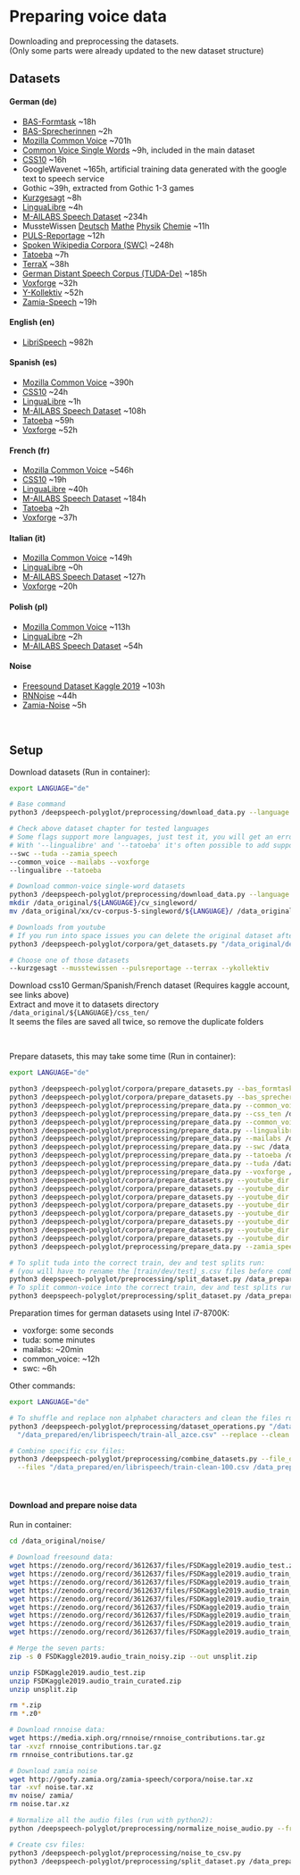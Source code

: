 # Preparing voice data

Downloading and preprocessing the datasets. \
(Only some parts were already updated to the new dataset structure)

## Datasets

#### German (de)

- [BAS-Formtask](https://clarin.phonetik.uni-muenchen.de/BASRepository/Public/Corpora/FORMTASK/FORMTASK.2.php) ~18h
- [BAS-Sprecherinnen](https://clarin.phonetik.uni-muenchen.de/BASRepository/Public/Corpora/SprecherInnen/SprecherInnen.1.php) ~2h
- [Mozilla Common Voice](https://voice.mozilla.org/) ~701h
- [Common Voice Single Words](https://voice.mozilla.org/) ~9h, included in the main dataset
- [CSS10](https://www.kaggle.com/bryanpark/german-single-speaker-speech-dataset) ~16h
- GoogleWavenet ~165h, artificial training data generated with the google text to speech service
- Gothic ~39h, extracted from Gothic 1-3 games
- [Kurzgesagt](https://www.youtube.com/c/KurzgesagtDE/videos) ~8h
- [LinguaLibre](https://lingualibre.org/wiki/LinguaLibre:Main_Page) ~4h
- [M-AILABS Speech Dataset](https://www.caito.de/2019/01/the-m-ailabs-speech-dataset/) ~234h
- MussteWissen [Deutsch](https://www.youtube.com/c/musstewissenDeutsch/videos) [Mathe](https://www.youtube.com/c/musstewissenMathe/videos) [Physik](https://www.youtube.com/c/musstewissenPhysik/videos) [Chemie](https://www.youtube.com/c/musstewissenChemie/videos) ~11h
- [PULS-Reportage](https://www.youtube.com/puls/videos) ~12h
- [Spoken Wikipedia Corpora (SWC)](https://nats.gitlab.io/swc/) ~248h
- [Tatoeba](https://tatoeba.org/deu/sentences/search?query=&from=deu&to=und&user=&orphans=no&unapproved=no&has_audio=yes&tags=&list=&native=&trans_filter=limit&trans_to=und&trans_link=&trans_user=&trans_orphan=&trans_unapproved=&trans_has_audio=&sort_reverse=&sort=relevance) ~7h
- [TerraX](https://www.youtube.com/c/terra-x/videos) ~38h
- [German Distant Speech Corpus (TUDA-De)](https://www.inf.uni-hamburg.de/en/inst/ab/lt/resources/data/acoustic-models.html) ~185h
- [Voxforge](http://www.voxforge.org/home/forums/other-languages/german/open-speech-data-corpus-for-german) ~32h
- [Y-Kollektiv](https://www.youtube.com/c/ykollektiv/videos) ~52h
- [Zamia-Speech](https://goofy.zamia.org/zamia-speech/corpora/zamia_de/) ~19h

#### English (en)

- [LibriSpeech](http://www.openslr.org/11) ~982h

#### Spanish (es)

- [Mozilla Common Voice](https://voice.mozilla.org/) ~390h
- [CSS10](https://www.kaggle.com/bryanpark/spanish-single-speaker-speech-dataset) ~24h
- [LinguaLibre](https://lingualibre.org/wiki/LinguaLibre:Main_Page) ~1h
- [M-AILABS Speech Dataset](https://www.caito.de/2019/01/the-m-ailabs-speech-dataset/) ~108h
- [Tatoeba](https://tatoeba.org/spa/sentences/search?query=&from=spa&to=und&user=&orphans=no&unapproved=no&has_audio=yes&tags=&list=&native=&trans_filter=limit&trans_to=und&trans_link=&trans_user=&trans_orphan=&trans_unapproved=&trans_has_audio=&sort_reverse=&sort=relevance) ~59h
- [Voxforge](http://www.voxforge.org/home/) ~52h

#### French (fr)

- [Mozilla Common Voice](https://voice.mozilla.org/) ~546h
- [CSS10](https://www.kaggle.com/bryanpark/french-single-speaker-speech-dataset) ~19h
- [LinguaLibre](https://lingualibre.org/wiki/LinguaLibre:Main_Page) ~40h
- [M-AILABS Speech Dataset](https://www.caito.de/2019/01/the-m-ailabs-speech-dataset/) ~184h
- [Tatoeba](https://tatoeba.org/fra/sentences/search?query=&from=fra&to=und&user=&orphans=no&unapproved=no&has_audio=yes&tags=&list=&native=&trans_filter=limit&trans_to=und&trans_link=&trans_user=&trans_orphan=&trans_unapproved=&trans_has_audio=&sort_reverse=&sort=relevance) ~2h
- [Voxforge](http://www.voxforge.org/home/) ~37h

#### Italian (it)

- [Mozilla Common Voice](https://voice.mozilla.org/) ~149h
- [LinguaLibre](https://lingualibre.org/wiki/LinguaLibre:Main_Page) ~0h
- [M-AILABS Speech Dataset](https://www.caito.de/2019/01/the-m-ailabs-speech-dataset/) ~127h
- [Voxforge](http://www.voxforge.org/home/) ~20h

#### Polish (pl)

- [Mozilla Common Voice](https://voice.mozilla.org/) ~113h
- [LinguaLibre](https://lingualibre.org/wiki/LinguaLibre:Main_Page) ~2h
- [M-AILABS Speech Dataset](https://www.caito.de/2019/01/the-m-ailabs-speech-dataset/) ~54h

#### Noise

- [Freesound Dataset Kaggle 2019](https://zenodo.org/record/3612637#.Xjq7OuEo9rk) ~103h
- [RNNoise](https://people.xiph.org/~jm/demo/rnnoise/) ~44h
- [Zamia-Noise](http://goofy.zamia.org/zamia-speech/corpora/noise.tar.xz) ~5h

<br>

## Setup

Download datasets (Run in container):

```bash
export LANGUAGE="de"

# Base command
python3 /deepspeech-polyglot/preprocessing/download_data.py --language "${LANGUAGE}" --target_path "/data_original/${LANGUAGE}/" [InsertDatasetHere]

# Check above dataset chapter for tested languages
# Some flags support more languages, just test it, you will get an error message if it's not supported or existing
# With '--lingualibre' and '--tatoeba' it's often possible to add support by finding out the language conversion codes
--swc --tuda --zamia_speech
--common_voice --mailabs --voxforge
--lingualibre --tatoeba

# Download common-voice single-word datasets
python3 /deepspeech-polyglot/preprocessing/download_data.py --language "" "/data_original/xx/" --cv_singleword
mkdir /data_original/${LANGUAGE}/cv_singleword/
mv /data_original/xx/cv-corpus-5-singleword/${LANGUAGE}/ /data_original/${LANGUAGE}/cv_singleword/${LANGUAGE}/

# Downloads from youtube
# If you run into space issues you can delete the original dataset after dataset peparation
python3 /deepspeech-polyglot/corpora/get_datasets.py "/data_original/de/" [InsertDatasetHere]

# Choose one of those datasets
--kurzgesagt --musstewissen --pulsreportage --terrax --ykollektiv

```

Download css10 German/Spanish/French dataset (Requires kaggle account, see links above) \
Extract and move it to datasets directory `/data_original/${LANGUAGE}/css_ten/` \
It seems the files are saved all twice, so remove the duplicate folders

<br/>

Prepare datasets, this may take some time (Run in container):

```bash
export LANGUAGE="de"

python3 /deepspeech-polyglot/corpora/prepare_datasets.py --bas_formtask /data_original/de/FORMTASK/ /data_prepared/de/bas_formtask/
python3 /deepspeech-polyglot/corpora/prepare_datasets.py --bas_sprecherinnen /data_original/de/SprecherInnen/ /data_prepared/de/bas_sprecherinnen/
python3 /deepspeech-polyglot/preprocessing/prepare_data.py --common_voice /data_original/${LANGUAGE}/common_voice/${LANGUAGE}/ /data_prepared/${LANGUAGE}/common_voice/
python3 /deepspeech-polyglot/preprocessing/prepare_data.py --css_ten /data_original/${LANGUAGE}/css_ten/ /data_prepared/${LANGUAGE}/css_ten/
python3 /deepspeech-polyglot/preprocessing/prepare_data.py --common_voice /data_original/${LANGUAGE}/cv_singleword/${LANGUAGE}/ /data_prepared/${LANGUAGE}/cv_singleword/
python3 /deepspeech-polyglot/preprocessing/prepare_data.py --lingualibre /data_original/${LANGUAGE}/lingualibre/ /data_prepared/${LANGUAGE}/lingualibre/
python3 /deepspeech-polyglot/preprocessing/prepare_data.py --mailabs /data_original/${LANGUAGE}/mailabs/ /data_prepared/${LANGUAGE}/mailabs/
python3 /deepspeech-polyglot/preprocessing/prepare_data.py --swc /data_original/${LANGUAGE}/swc/ /data_prepared/${LANGUAGE}/swc/
python3 /deepspeech-polyglot/preprocessing/prepare_data.py --tatoeba /data_original/${LANGUAGE}/tatoeba/ /data_prepared/${LANGUAGE}/tatoeba/
python3 /deepspeech-polyglot/preprocessing/prepare_data.py --tuda /data_original/${LANGUAGE}/tuda/ /data_prepared/${LANGUAGE}/tuda/
python3 /deepspeech-polyglot/preprocessing/prepare_data.py --voxforge /data_original/${LANGUAGE}/voxforge/ /data_prepared/${LANGUAGE}/voxforge/
python3 /deepspeech-polyglot/corpora/prepare_datasets.py --youtube_dir /data_original/${LANGUAGE}/kurzgesagt/ /data_prepared/${LANGUAGE}/kurzgesagt/
python3 /deepspeech-polyglot/corpora/prepare_datasets.py --youtube_dir /data_original/${LANGUAGE}/musstewissen_deutsch/ /data_prepared/${LANGUAGE}/musstewissen_deutsch/
python3 /deepspeech-polyglot/corpora/prepare_datasets.py --youtube_dir /data_original/${LANGUAGE}/musstewissen_mathe/ /data_prepared/${LANGUAGE}/musstewissen_mathe/
python3 /deepspeech-polyglot/corpora/prepare_datasets.py --youtube_dir /data_original/${LANGUAGE}/musstewissen_physik/ /data_prepared/${LANGUAGE}/musstewissen_physik/
python3 /deepspeech-polyglot/corpora/prepare_datasets.py --youtube_dir /data_original/${LANGUAGE}/musstewissen_chemie/ /data_prepared/${LANGUAGE}/musstewissen_chemie/
python3 /deepspeech-polyglot/corpora/prepare_datasets.py --youtube_dir /data_original/${LANGUAGE}/pulsreportage/ /data_prepared/${LANGUAGE}/pulsreportage/
python3 /deepspeech-polyglot/corpora/prepare_datasets.py --youtube_dir /data_original/${LANGUAGE}/terrax/ /data_prepared/${LANGUAGE}/terrax/
python3 /deepspeech-polyglot/corpora/prepare_datasets.py --youtube_dir /data_original/${LANGUAGE}/ykollektiv/ /data_prepared/${LANGUAGE}/ykollektiv/
python3 /deepspeech-polyglot/preprocessing/prepare_data.py --zamia_speech /data_original/${LANGUAGE}/zamia_speech/ /data_prepared/${LANGUAGE}/zamia_speech/

# To split tuda into the correct train, dev and test splits run:
# (you will have to rename the [train/dev/test]_s.csv files before combining them with other datasets)
python3 deepspeech-polyglot/preprocessing/split_dataset.py /data_prepared/de/tuda/all.csv --tuda --file_appendix _s
# To split common-voice into the correct train, dev and test splits run:
python3 deepspeech-polyglot/preprocessing/split_dataset.py /data_prepared/${LANGUAGE}/common_voice/all.csv --common_voice --common_voice_org /data_original/${LANGUAGE}/common_voice/${LANGUAGE}/ --file_appendix _s
```

Preparation times for german datasets using Intel i7-8700K:

- voxforge: some seconds
- tuda: some minutes
- mailabs: ~20min
- common_voice: ~12h
- swc: ~6h

Other commands:

```bash
export LANGUAGE="de"

# To shuffle and replace non alphabet characters and clean the files run (repeat for all 3 csv files):
python3 /deepspeech-polyglot/preprocessing/dataset_operations.py "/data_prepared/en/librispeech/train-all.csv" \
  "/data_prepared/en/librispeech/train-all_azce.csv" --replace --clean --exclude

# Combine specific csv files:
python3 /deepspeech-polyglot/preprocessing/combine_datasets.py --file_output "/data_prepared/en/librispeech/train-all.csv" \
  --files "/data_prepared/en/librispeech/train-clean-100.csv /data_prepared/en/librispeech/train-clean-360.csv /data_prepared/en/librispeech/train-other-500.csv"
```

<br/>

#### Download and prepare noise data

Run in container:

```bash
cd /data_original/noise/

# Download freesound data:
wget https://zenodo.org/record/3612637/files/FSDKaggle2019.audio_test.zip?download=1 -O FSDKaggle2019.audio_test.zip
wget https://zenodo.org/record/3612637/files/FSDKaggle2019.audio_train_curated.zip?download=1 -O FSDKaggle2019.audio_train_curated.zip
wget https://zenodo.org/record/3612637/files/FSDKaggle2019.audio_train_noisy.z01?download=1 -O FSDKaggle2019.audio_train_noisy.z01
wget https://zenodo.org/record/3612637/files/FSDKaggle2019.audio_train_noisy.z02?download=1 -O FSDKaggle2019.audio_train_noisy.z02
wget https://zenodo.org/record/3612637/files/FSDKaggle2019.audio_train_noisy.z03?download=1 -O FSDKaggle2019.audio_train_noisy.z03
wget https://zenodo.org/record/3612637/files/FSDKaggle2019.audio_train_noisy.z04?download=1 -O FSDKaggle2019.audio_train_noisy.z04
wget https://zenodo.org/record/3612637/files/FSDKaggle2019.audio_train_noisy.z05?download=1 -O FSDKaggle2019.audio_train_noisy.z05
wget https://zenodo.org/record/3612637/files/FSDKaggle2019.audio_train_noisy.z06?download=1 -O FSDKaggle2019.audio_train_noisy.z06
wget https://zenodo.org/record/3612637/files/FSDKaggle2019.audio_train_noisy.zip?download=1 -O FSDKaggle2019.audio_train_noisy.zip

# Merge the seven parts:
zip -s 0 FSDKaggle2019.audio_train_noisy.zip --out unsplit.zip

unzip FSDKaggle2019.audio_test.zip
unzip FSDKaggle2019.audio_train_curated.zip
unzip unsplit.zip

rm *.zip
rm *.z0*

# Download rnnoise data:
wget https://media.xiph.org/rnnoise/rnnoise_contributions.tar.gz
tar -xvzf rnnoise_contributions.tar.gz
rm rnnoise_contributions.tar.gz

# Download zamia noise
wget http://goofy.zamia.org/zamia-speech/corpora/noise.tar.xz
tar -xvf noise.tar.xz
mv noise/ zamia/
rm noise.tar.xz

# Normalize all the audio files (run with python2):
python /deepspeech-polyglot/preprocessing/normalize_noise_audio.py --from_dir /data_original/noise/ --to_dir /data_prepared/noise/ --max_sec 45

# Create csv files:
python3 /deepspeech-polyglot/preprocessing/noise_to_csv.py
python3 /deepspeech-polyglot/preprocessing/split_dataset.py /data_prepared/noise/all.csv  --split "70|15|15"
```
